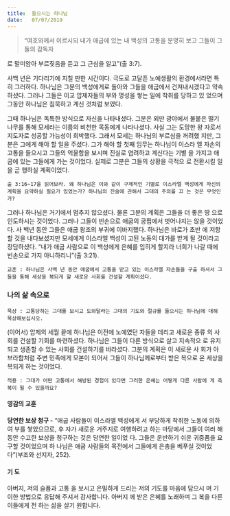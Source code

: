 ```yaml
---
title:  들으시는 하나님
date:   07/07/2019
---
```


> <p>“여호와께서 이르시되 내가 애굽에 있는 내 백성의 고통을 분명히 보고 그들이 그들의 감독자
로 말미암아 부르짖음을 듣고 그 근심을 알고”(출 3:7).</p>

사백 년은 기다리기에 지칠 만한 시간이다. 극도로 고달픈 노예생활의 환경에서라면
특히 그러하다. 하나님은 그분의 백성에게로 돌아와 그들을 애굽에서 건져내시겠다고
약속하셨다. 그러나 그들은 이교 압제자들의 부와 명성을 쌓는 일에 착취를 당하고 있
었으며 그동안 하나님은 침묵하고 계신 것처럼 보였다.

그때 하나님은 독특한 방식으로 자신을 나타내셨다. 그분은 외딴 광야에서 불붙은
떨기나무를 통해 모세라는 이름의 비천한 목동에게 나타나셨다. 사실 그는 도망한 왕
자로서 지도자로 성공할 가능성이 희박했다. 그래서 모세는 하나님의 부르심을 꺼려했
지만, 그분은 그에게 해야 할 일을 주셨다. 그가 해야 할 첫째 임무는 하나님이 이스라
엘 자손의 고통을 들으시고 그들의 억울함을 보시며 진실로 염려하고 계신다는 기별
을 가지고 애굽에 있는 그들에게 가는 것이었다. 실제로 그분은 그들의 상황을 극적으
로 전환시킬 일을 곧 행하실 계획이었다.

`출 3:16~17을 읽어보라. 왜 하나님은 이와 같이 구체적인 기별로 이스라엘 백성에게
자신의 계획을 요약하실 필요가 있었는가? 하나님의 진술에 관해서 그대의 주의를 끄
는 것은 무엇인가?`

그러나 하나님은 거기에서 멈추지 않으셨다. 물론 그분의 계획은 그들을 더 좋은 땅
으로 인도하시는 것이었다. 그러나 그들이 빈손으로 애굽의 궁핍에서 벗어나지는 않을
것이었다. 사 백년 동안 그들은 애굽 왕조의 부귀에 이바지했다. 하나님은 바로가 초반
에 저항할 것을 내다보셨지만 모세에게 이스라엘 백성이 고된 노동의 대가를 받게 될
것이라고 장담하셨다. “내가 애굽 사람으로 이 백성에게 은혜를 입히게 할지라 너희가
나갈 때에 빈손으로 가지 아니하리니”(출 3:21).

`교훈 : 하나님은 사백 년 동안 애굽에서 고통을 받고 있는 이스라엘 자손들을 구출
하셔서 그들을 통해 세상을 복되게 할 새로운 사회를 건설할 계획이셨다.`

### 나의 삶 속으로

`묵상 : 고통당하는 그대를 보시고 도와달라는 그대의 기도와 절규를 들으시는 하나님에
대해 묵상해보십시오.`

(이어서) 압제의 세월 끝에 하나님은 이전에 노예였던 자들을 데리고 새로운 종류
의 사회를 건설할 기회를 마련하셨다. 하나님은 그들이 다른 방식으로 살고 지속적으
로 유지되고 생존할 수 있는 사회를 건설하기를 바라셨다. 그분의 계획은 이 새로운 사
회가 아브라함처럼 주변 민족에게 모본이 되어서 그들이 하나님께로부터 받은 복으로
온 세상을 복되게 하는 것이었다.

`적용 : 그대가 어떤 고통에서 해방된 경험이 있다면 그러한 은혜는 어떻게 다른 사람에
게 축복이 될 수 있을까요?`

#### 영감의 교훈

**당연한 보상 청구 -** “애굽 사람들이 이스라엘 백성에게
서 부당하게 착취한 노동에 의하여 부를 쌓았으므로, 후
자가 새로운 거주지로 여행하려고 하는 마당에서 그들이
여러 해 동안 수고한 보상을 청구하는 것은 당연한 일이었
다. 그들은 운반하기 쉬운 귀중품을 요구할 것이었으며 하
나님은 애굽 사람들의 목전에서 그들에게 은총을 베푸실
것이었다”(부조와 선지자, 252).

#### 기 도

아버지, 저의 슬픔과 고통
을 보시고 은밀하게 드리는
저의 기도를 마음에 담으시
며 기이한 방법으로 응답해
주셔서 감사합니다. 아버지
께 받은 은혜를 노래하며
그 복을 다른 이들에게 전
하는 삶을 살기 원합니다.